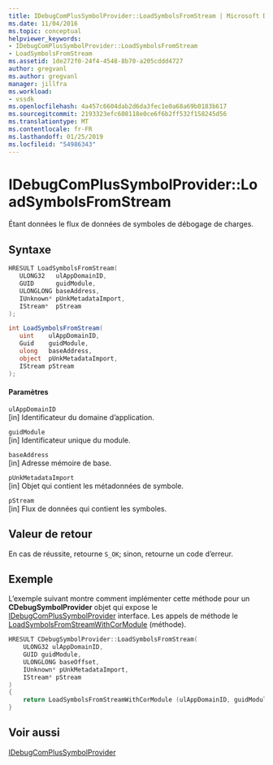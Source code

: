 ```yaml
---
title: IDebugComPlusSymbolProvider::LoadSymbolsFromStream | Microsoft Docs
ms.date: 11/04/2016
ms.topic: conceptual
helpviewer_keywords:
- IDebugComPlusSymbolProvider::LoadSymbolsFromStream
- LoadSymbolsFromStream
ms.assetid: 1de272f0-24f4-4548-8b70-a205cddd4727
author: gregvanl
ms.author: gregvanl
manager: jillfra
ms.workload:
- vssdk
ms.openlocfilehash: 4a457c6604dab2d6da3fec1e0a68a69b0183b617
ms.sourcegitcommit: 2193323efc608118e0ce6f6b2ff532f158245d56
ms.translationtype: MT
ms.contentlocale: fr-FR
ms.lasthandoff: 01/25/2019
ms.locfileid: "54986343"
---
```

# <a name="idebugcomplussymbolproviderloadsymbolsfromstream"></a>IDebugComPlusSymbolProvider::LoadSymbolsFromStream
Étant données le flux de données de symboles de débogage de charges.  
  
## <a name="syntax"></a>Syntaxe  
  
```cpp  
HRESULT LoadSymbolsFromStream(  
   ULONG32   ulAppDomainID,  
   GUID      guidModule,  
   ULONGLONG baseAddress,  
   IUnknown* pUnkMetadataImport,  
   IStream*  pStream  
);  
```  
  
```csharp  
int LoadSymbolsFromStream(  
   uint    ulAppDomainID,  
   Guid    guidModule,  
   ulong   baseAddress,  
   object  pUnkMetadataImport,  
   IStream pStream  
);  
```  
  
#### <a name="parameters"></a>Paramètres  
 `ulAppDomainID`  
 [in] Identificateur du domaine d’application.  
  
 `guidModule`  
 [in] Identificateur unique du module.  
  
 `baseAddress`  
 [in] Adresse mémoire de base.  
  
 `pUnkMetadataImport`  
 [in] Objet qui contient les métadonnées de symbole.  
  
 `pStream`  
 [in] Flux de données qui contient les symboles.  
  
## <a name="return-value"></a>Valeur de retour  
 En cas de réussite, retourne `S_OK`; sinon, retourne un code d’erreur.  
  
## <a name="example"></a>Exemple  
 L’exemple suivant montre comment implémenter cette méthode pour un **CDebugSymbolProvider** objet qui expose le [IDebugComPlusSymbolProvider](../../../extensibility/debugger/reference/idebugcomplussymbolprovider.md) interface. Les appels de méthode le [LoadSymbolsFromStreamWithCorModule](../../../extensibility/debugger/reference/idebugcomplussymbolprovider2-loadsymbolsfromstreamwithcormodule.md) (méthode).  
  
```cpp  
HRESULT CDebugSymbolProvider::LoadSymbolsFromStream(  
    ULONG32 ulAppDomainID,  
    GUID guidModule,  
    ULONGLONG baseOffset,  
    IUnknown* pUnkMetadataImport,  
    IStream* pStream  
)  
{  
    return LoadSymbolsFromStreamWithCorModule (ulAppDomainID, guidModule, baseOffset, pUnkMetadataImport, NULL, pStream);  
}  
```  
  
## <a name="see-also"></a>Voir aussi  
 [IDebugComPlusSymbolProvider](../../../extensibility/debugger/reference/idebugcomplussymbolprovider.md)